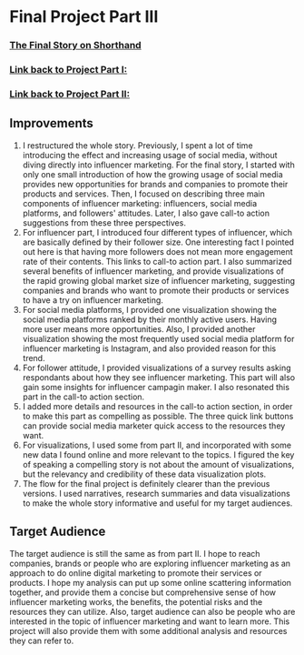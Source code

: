# Final Project Part III

### [The Final Story on Shorthand](https://carnegiemellon.shorthandstories.com/influencer-marketing-analysis/index.html)
### [Link back to Project Part I:](/final_project_part_one.md)
### [Link back to Project Part II:](/final_project_part_two.md)

## Improvements
1. I restructured the whole story. Previously, I spent a lot of time introducing the effect and increasing usage of social media, without diving directly into influencer marketing. For the final story, I started with only one small introduction of how the growing usage of social media provides new opportunities for brands and companies to promote their products and services. Then, I focused on describing three main components of influencer marketing: influencers, social media platforms, and followers' attitudes. Later, I also gave call-to action suggestions from these three perspectives.
2. For influencer part, I introduced four different types of influencer, which are basically defined by their follower size. One interesting fact I pointed out here is that having more followers does not mean more engagement rate of their contents. This links to call-to action part. I also summarized several benefits of influencer marketing, and provide visualizations of the rapid growing global market size of influencer marketing, suggesting companies and brands who want to promote their products or services to have a try on influencer marketing.
3. For social media platforms, I provided one visualization showing the social media platforms ranked by their monthly active users. Having more user means more opportunities. Also, I provided another visualization showing the most frequently used social media platform for influencer marketing is Instagram, and also provided reason for this trend.
4. For follower attitude, I provided visualizations of a survey results asking respondants about how they see influencer marketing. This part will also gain some insights for influencer campagin maker. I also resonated this part in the call-to action section.
5. I added more details and resources in the call-to action section, in order to make this part as compelling as possible. The three quick link buttons can provide social media marketer quick access to the resources they want.
6. For visualizations, I used some from part II, and incorporated with some new data I found online and more relevant to the topics. I figured the key of speaking a compelling story is not about the amount of visualizations, but the relevancy and credibility of these data visualization plots. 
7. The flow for the final project is definitely clearer than the previous versions. I used narratives, research summaries and data visualizations to make the whole story informative and useful for my target audiences. 

## Target Audience
The target audience is still the same as from part II. I hope to reach companies, brands or people who are exploring influencer marketing as an approach to do online digital marketing to promote their services or products. I hope my analysis can put up some online scattering information together, and provide them a concise but comprehensive sense of how influencer marketing works, the benefits, the potential risks and the resources they can utilize. Also, target audience can also be people who are interested in the topic of influencer marketing and want to learn more. This project will also provide them with some additional analysis and resources they can refer to. 


